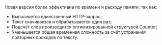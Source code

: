 Новая версия более эффективна по времени и расходу памяти, так как:

* Выполняется единственный HTTP-запрос;
* Текст скачивается и обрабатывается один раз;
* Подсчёт слов производится оптимизированной структурой Counter;
* Уменьшается общая временная сложность за счёт устранения повторных проходов по тексту.
